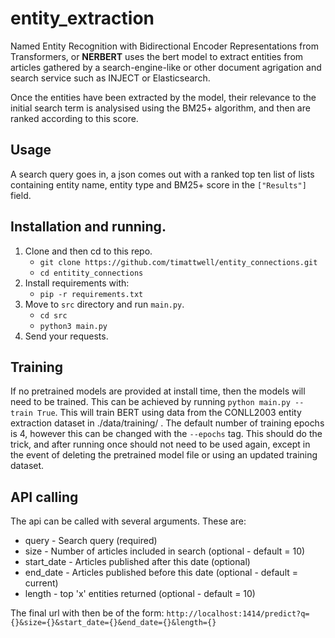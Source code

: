 # entity_extraction

Named Entity Recognition with Bidirectional Encoder Representations from Transformers, or **NERBERT** uses the bert model to extract entities from articles gathered by a search-engine-like or other document agrigation and search service such as INJECT or Elasticsearch.

Once the entities have been extracted by the model, their relevance to the initial search term is analysised using the BM25+ algorithm, and then are ranked according to this score.

## Usage
A search query goes in, a json comes out with a ranked top ten list of lists containing entity name, entity type and BM25+ score in the `["Results"]` field.

## Installation and running.
1. Clone and then cd to this repo.
    - `git clone https://github.com/timattwell/entity_connections.git`
    - `cd entitity_connections`
2. Install requirements with:
    - `pip -r requirements.txt`
3. Move to `src` directory and run `main.py`.
    - `cd src`
    - `python3 main.py`
4. Send your requests.

## Training
If no pretrained models are provided at install time, then the models will need to be trained. This can be achieved by running `python main.py --train True`. This will train BERT using data from the CONLL2003 entity extraction dataset in ./data/training/ . The default number of training epochs is 4, however this can be changed with the `--epochs` tag. This should do the trick, and after running once should not need to be used again, except in the event of deleting the pretrained model file or using an updated training dataset.

## API calling
The api can be called with several arguments. These are:
- query - Search query (required)
- size - Number of articles included in search (optional - default = 10)
- start_date - Articles published after this date (optional)
- end_date - Articles published before this date (optional - default = current)
- length - top 'x' entities returned (optional - default = 10)

The final url with then be of the form:
`http://localhost:1414/predict?q={}&size={}&start_date={}&end_date={}&length={}`
